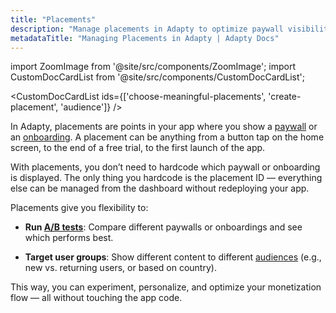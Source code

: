 ```yaml
---
title: "Placements"
description: "Manage placements in Adapty to optimize paywall visibility and revenue."
metadataTitle: "Managing Placements in Adapty | Adapty Docs"
---
```


import ZoomImage from '@site/src/components/ZoomImage';
import CustomDocCardList from '@site/src/components/CustomDocCardList';

<CustomDocCardList ids={['choose-meaningful-placements', 'create-placement', 'audience']} />

<ZoomImage id="placement.webp" />

In Adapty, placements are points in your app where you show a [paywall](paywalls.md) or an [onboarding](onboardings.md). A placement can be anything from a button tap on the home screen, to the end of a free trial, to the first launch of the app.

With placements, you don’t need to hardcode which paywall or onboarding is displayed. The only thing you hardcode is the placement ID — everything else can be managed from the dashboard without redeploying your app.

Placements give you flexibility to:

- **Run [A/B tests](ab-tests.md)**: Compare different paywalls or onboardings and see which performs best.

- **Target user groups**: Show different content to different [audiences](audience.md) (e.g., new vs. returning users, or based on country).

This way, you can experiment, personalize, and optimize your monetization flow — all without touching the app code.